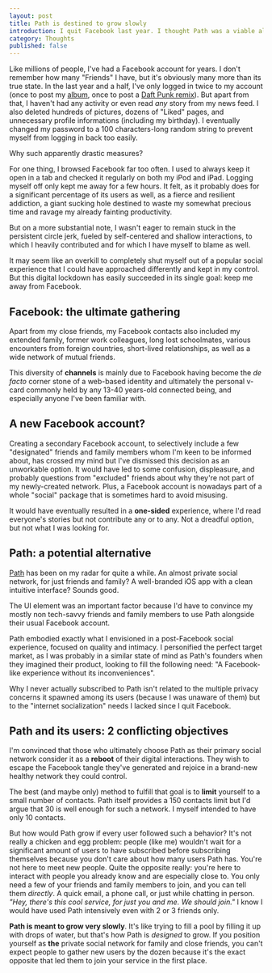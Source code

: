 ```yaml
---
layout: post
title: Path is destined to grow slowly
introduction: I quit Facebook last year. I thought Path was a viable alternative but its vision failed to delight me.
category: Thoughts
published: false
---
```


Like millions of people, I've had a Facebook account for years. I don't remember how many "Friends" I have, but it's obviously many more than its true state. In the last year and a half, I've only logged in twice to my account (once to post my [album](http://reachthethrone.com/), once to post a [Daft Punk remix](https://soundcloud.com/jgthms/daft-punk-random-access-memories-jthomas-remix)). But apart from that, I haven't had any activity or even read *any* story from my news feed. I also deleted hundreds of pictures, dozens of "Liked" pages, and unnecessary profile informations (including my birthday). I eventually changed my password to a 100 characters-long random string to prevent myself from logging in back too easily.

Why such apparently drastic measures?

For one thing, I browsed Facebook far too often. I used to always keep it open in a tab and checked it regularly on both my iPod and iPad. Logging myself off only kept me away for a few hours. It felt, as it probably does for a significant percentage of its users as well, as a fierce and resilient addiction, a giant sucking hole destined to waste my somewhat precious time and ravage my already fainting productivity.

But on a more substantial note, I wasn't eager to remain stuck in the persistent circle jerk, fueled by self-centered and shallow interactions, to which I heavily contributed and for which I have myself to blame as well.

It may seem like an overkill to completely shut myself out of a popular social experience that I could have approached differently and kept in my control. But this digital lockdown has easily succeeded in its single goal: keep me away from Facebook.

## Facebook: the ultimate gathering

Apart from my close friends, my Facebook contacts also included my extended family, former work colleagues, long lost schoolmates, various encounters from foreign countries, short-lived relationships, as well as a wide network of mutual friends.

This diversity of **channels** is mainly due to Facebook having become the *de facto* corner stone of a web-based identity and ultimately the personal v-card commonly held by any 13-40 years-old connected being, and especially anyone I've been familiar with.

## A new Facebook account?

Creating a secondary Facebook account, to selectively include a few "designated" friends and family members whom I'm keen to be informed about, has crossed my mind but I've dismissed this decision as an unworkable option. It would have led to some confusion, displeasure, and probably questions from "excluded" friends about why they're not part of my newly-created network. Plus, a Facebook account is nowadays part of a whole "social" package that is sometimes hard to avoid misusing.

It would have eventually resulted in a **one-sided** experience, where I'd read everyone's stories but not contribute any or to any. Not a dreadful option, but not what I was looking for.

## Path: a potential alternative

[Path](https://path.com/) has been on my radar for quite a while. An almost private social network, for just friends and family? A well-branded iOS app with a clean intuitive interface? Sounds good.

The UI element was an important factor because I'd have to convince my mostly non tech-savvy friends and family members to use Path alongside their usual Facebook account.

Path embodied exactly what I envisioned in a post-Facebook social experience, focused on quality and intimacy. I personified the perfect target market, as I was probably in a similar state of mind as Path's founders when they imagined their product, looking to fill the following need: "A Facebook-like experience without its inconveniences".

Why I never actually subscribed to Path isn't related to the multiple privacy concerns it spawned among its users (because I was unaware of them) but to the "internet socialization" needs I lacked since I quit Facebook.

## Path and its users: 2 conflicting objectives

I'm convinced that those who ultimately choose Path as their primary social network consider it as a **reboot** of their digital interactions. They wish to escape the Facebook tangle they've generated and rejoice in a brand-new healthy network they could control.

The best (and maybe only) method to fulfill that goal is to **limit** yourself to a small number of contacts. Path itself provides a 150 contacts limit but I'd argue that 30 is well enough for such a network. I myself intended to have only 10 contacts.

But how would Path grow if every user followed such a behavior? It's not really a chicken and egg problem: people (like me) wouldn't wait for a significant amount of users to have subscribed before subscribing themselves because you don't care about how many users Path has. You're not here to meet new people. Quite the opposite really: you're here to interact with people you already know and are especially close to. You only need a few of your friends and family members to join, and you can tell them *directly*. A quick email, a phone call, or just while chatting in person. *"Hey, there's this cool service, for just you and me. We should join."* I know I would have used Path intensively even with 2 or 3 friends only.

**Path is meant to grow very slowly**. It's like trying to fill a pool by filling it up with drops of water, but that's how Path is *designed* to grow. If you position yourself as **the** private social network for family and close friends, you can't expect people to gather new users by the dozen because it's the exact opposite that led them to join your service in the first place.

